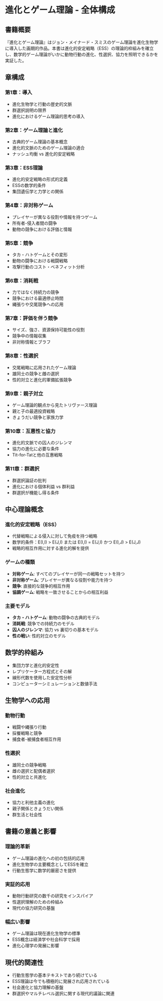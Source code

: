 # 進化とゲーム理論 - 全体構成

## 書籍概要
『進化とゲーム理論』はジョン・メイナード・スミスのゲーム理論を進化生物学に導入した画期的作品。本書は進化的安定戦略（ESS）の理論的枠組みを確立し、数学的ゲーム理論がいかに動物行動の進化、性選択、協力を照明できるかを実証した。

## 章構成

### 第1章：導入
- 進化生物学と行動の歴史的文脈
- 群選択説明の限界
- 進化におけるゲーム理論的思考の導入

### 第2章：ゲーム理論と進化
- 古典的ゲーム理論の基本概念
- 進化的文脈のためのゲーム理論の適合
- ナッシュ均衡 vs 進化的安定戦略

### 第3章：ESS理論
- 進化的安定戦略の形式的定義
- ESSの数学的条件
- 集団遺伝学と力学との関係

### 第4章：非対称ゲーム
- プレイヤーが異なる役割や情報を持つゲーム
- 所有者-侵入者間の闘争
- 動物の競争における評価と情報

### 第5章：競争
- タカ・ハトゲームとその変形
- 動物の闘争における戦闘戦略
- 攻撃行動のコスト・ベネフィット分析

### 第6章：消耗戦
- 力ではなく持続力の競争
- 競争における最適停止時間
- 縄張りや交尾競争への応用

### 第7章：評価を伴う競争
- サイズ、強さ、資源保持可能性の役割
- 競争中の情報収集
- 非対称情報とブラフ

### 第8章：性選択
- 交尾戦略に応用されたゲーム理論
- 雄同士の競争と雌の選択
- 性的対立と進化的軍備拡張競争

### 第9章：親子対立
- ゲーム理論的観点から見たトリヴァース理論
- 親と子の最適投資戦略
- きょうだい競争と家族力学

### 第10章：互惠性と協力
- 進化的文脈での囚人のジレンマ
- 協力の進化に必要な条件
- Tit-for-Tatと他の互惠戦略

### 第11章：群選択
- 群選択論証の批判
- 進化における個体利益 vs 群利益
- 群選択が機能し得る条件

## 中心理論概念

### 進化的安定戦略（ESS）
- 代替戦略による侵入に対して免疫を持つ戦略
- 数学的条件：E(I,I) > E(J,I) または E(I,I) = E(J,I) かつ E(I,J) > E(J,J)
- 戦略的相互作用に対する進化的解を提供

### ゲームの種類
- **対称ゲーム**: すべてのプレイヤーが同一の戦略セットを持つ
- **非対称ゲーム**: プレイヤーが異なる役割や能力を持つ
- **競争**: 直接的な競争的相互作用
- **協調ゲーム**: 戦略を一致させることからの相互利益

### 主要モデル
- **タカ・ハトゲーム**: 動物の闘争の古典的モデル
- **消耗戦**: 競争での持続力のモデル
- **囚人のジレンマ**: 協力 vs 裏切りの基本モデル
- **性の戦い**: 性的対立のモデル

## 数学的枠組み
- 集団力学と進化的安定性
- レプリケーター方程式とその解
- 線形代数を使用した安定性分析
- コンピューターシミュレーションと数値手法

## 生物学への応用

### 動物行動
- 戦闘や縄張り行動
- 採餐戦略と競争
- 捕食者-被捕食者相互作用

### 性選択
- 雄同士の競争戦略
- 雌の選択と配偶者選択
- 性的対立と共進化

### 社会進化
- 協力と利他主義の進化
- 親子関係ときょうだい関係
- 群生活と社会性

## 書籍の意義と影響

### 理論的革新
- ゲーム理論の進化への初の包括的応用
- 進化生物学の主要概念としてESSを確立
- 行動生態学に数学的厳密さを提供

### 実証的応用
- 動物行動研究の数千の研究をインスパイア
- 性選択理解のための枠組み
- 現代の協力研究の基盤

### 幅広い影響
- ゲーム理論は現在進化生物学の標準
- ESS概念は経済学や社会科学で採用
- 進化心理学の発展に影響

## 現代的関連性
- 行動生態学の基本テキストであり続けている
- ESS理論は今でも積極的に発展され応用されている
- 社会進化と協力理解の基盤
- 群選択やマルチレベル選択に関する現代的議論に関連